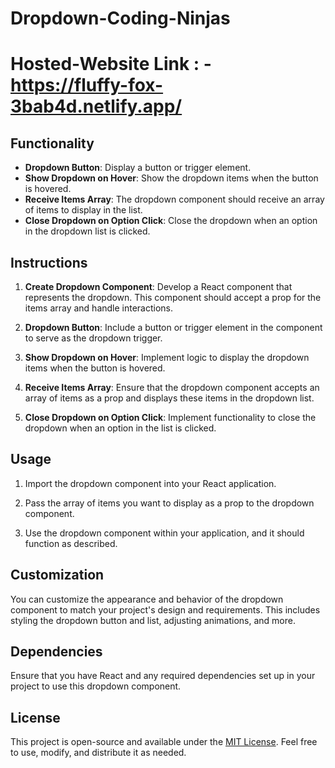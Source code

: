 # Dropdown-Coding-Ninjas

# Hosted-Website Link : - https://fluffy-fox-3bab4d.netlify.app/

## Functionality

- **Dropdown Button**: Display a button or trigger element.
- **Show Dropdown on Hover**: Show the dropdown items when the button is hovered.
- **Receive Items Array**: The dropdown component should receive an array of items to display in the list.
- **Close Dropdown on Option Click**: Close the dropdown when an option in the dropdown list is clicked.

## Instructions

1. **Create Dropdown Component**: Develop a React component that represents the dropdown. This component should accept a prop for the items array and handle interactions.

2. **Dropdown Button**: Include a button or trigger element in the component to serve as the dropdown trigger.

3. **Show Dropdown on Hover**: Implement logic to display the dropdown items when the button is hovered.

4. **Receive Items Array**: Ensure that the dropdown component accepts an array of items as a prop and displays these items in the dropdown list.

5. **Close Dropdown on Option Click**: Implement functionality to close the dropdown when an option in the list is clicked.

## Usage

1. Import the dropdown component into your React application.

2. Pass the array of items you want to display as a prop to the dropdown component.

3. Use the dropdown component within your application, and it should function as described.

## Customization

You can customize the appearance and behavior of the dropdown component to match your project's design and requirements. This includes styling the dropdown button and list, adjusting animations, and more.


## Dependencies

Ensure that you have React and any required dependencies set up in your project to use this dropdown component.

## License

This project is open-source and available under the [MIT License](LICENSE). Feel free to use, modify, and distribute it as needed.

